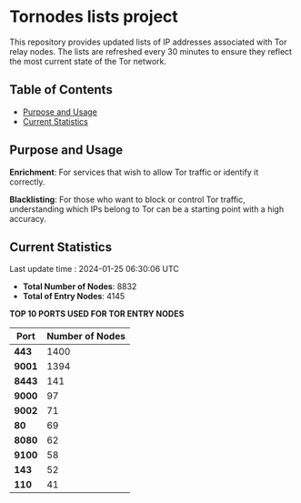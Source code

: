 # Tornodes lists project

This repository provides updated lists of IP addresses associated with Tor relay nodes. The lists are refreshed every 30 minutes to ensure they reflect the most current state of the Tor network.

## Table of Contents

- [Purpose and Usage](#purpose-and-usage)
- [Current Statistics](#current-statistics)


## Purpose and Usage

**Enrichment**: For services that wish to allow Tor traffic or identify it correctly.

**Blacklisting**: For those who want to block or control Tor traffic, understanding which IPs belong to Tor can be a starting point with a high accuracy.

## Current Statistics

Last update time : 2024-01-25 06:30:06 UTC

- **Total Number of Nodes**: 8832
- **Total of Entry Nodes**: 4145

**TOP 10 PORTS USED FOR TOR ENTRY NODES**

| **Port** | **Number of Nodes** |
|------|-----------------|
| **443**   | 1400  |
| **9001**   | 1394  |
| **8443**   | 141  |
| **9000**   | 97  |
| **9002**   | 71  |
| **80**   | 69  |
| **8080**   | 62  |
| **9100**   | 58  |
| **143**   | 52  |
| **110**   | 41  |

